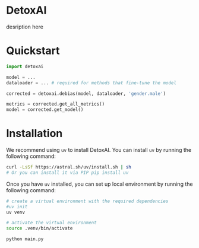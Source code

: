 # DetoxAI

desription here

# Quickstart

```python
import detoxai

model = ...
dataloader = ... # required for methods that fine-tune the model

corrected = detoxai.debias(model, dataloader, 'gender.male')

metrics = corrected.get_all_metrics()
model = corrected.get_model()
```

# Installation

We recommend using `uv` to install DetoxAI. You can install `uv` by running the following command:

```bash
curl -LsSf https://astral.sh/uv/install.sh | sh
# Or you can install it via PIP pip install uv
```

Once you have `uv` installed, you can set up local environment by running the following command:

```bash
# create a virtual environment with the required dependencies
#uv init 
uv venv 

# activate the virtual environment
source .venv/bin/activate

python main.py
```
